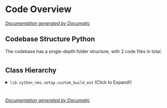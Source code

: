 # Code Overview

[_Documentation generated by Documatic_](https://www.documatic.com)

<!---Documatic-section-Codebase Structure Python-start--->
## Codebase Structure Python

The codebase has a single-depth folder structure,
                with 2 code files in total.

# #
<!---Documatic-section-Codebase Structure Python-end--->

<!---Documatic-section-Class Hierarchy-start--->
## Class Hierarchy

<!---Documatic-block-lib.cython_nms.setup.custom_build_ext-start--->
<details>
	<summary><code>lib.cython_nms.setup.custom_build_ext</code> (Click to Expand!)</summary>

* lib.cython_nms.setup.custom_build_ext
</details>
<!---Documatic-block-lib.cython_nms.setup.custom_build_ext-end--->

# #
<!---Documatic-section-Class Hierarchy-end--->

[_Documentation generated by Documatic_](https://www.documatic.com)